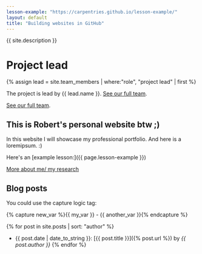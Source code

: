 ```yaml
---
lesson-example: "https://carpentries.github.io/lesson-example/"
layout: default
title: "Building websites in GitHub"
---
```


[//]: # ({{ site.title }})

{{ site.description }}

# Project lead

{% assign lead = site.team_members | where:"role", "project lead" | first %}

The project is lead by {{ lead.name }}. 
[See our full team](about.md#funders).


[See our full team](about#funders).

## This is Robert's personal website btw ;)

In this website I will showcase my professional portfolio.
And here is a loremipsum. :)

Here's an [example lesson:]({{ page.lesson-example }})

[More about me/ my research](about.md)

[//]: # (This may be the most platform independent comment)

## Blog posts


You could use the capture logic tag:

{% capture new_var %}{{ my_var }} - {{ another_var }}{% endcapture %}

{% for post in site.posts | sort: "author" %}
- {{ post.date | date_to_string }}: [{{ post.title }}]({% post.url %}) by *{{ post.author }}*
{% endfor %}

